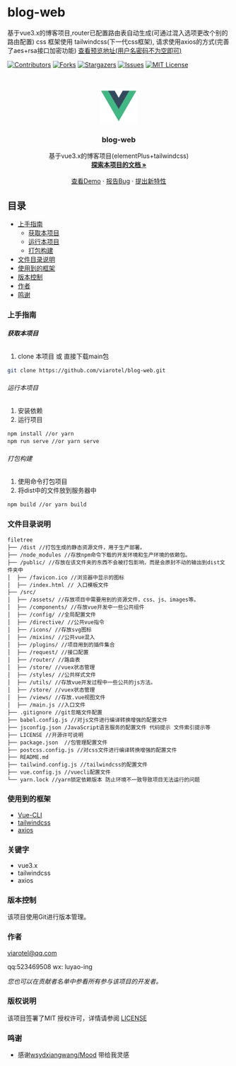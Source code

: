 # blog-web

基于vue3.x的博客项目,router已配置路由表自动生成(可通过混入选项更改个别的路由配置)  css 框架使用 tailwindcss(下一代css框架), 请求使用axios的方式(完善了aes+rsa接口加密功能) [查看预览地址(用户名密码不为空即可)](https://blog-web.viarotel.vercel.app)

<!-- PROJECT SHIELDS -->

[![Contributors][contributors-shield]][contributors-url]
[![Forks][forks-shield]][forks-url]
[![Stargazers][stars-shield]][stars-url]
[![Issues][issues-shield]][issues-url]
[![MIT License][license-shield]][license-url]
<!-- [![LinkedIn][linkedin-shield]][linkedin-url] -->

<!-- PROJECT LOGO -->
<br />

<p align="center">
  <a href="https://github.com/Viarotel/blog-web">
    <img src="src/assets/images/logo.png" alt="viarotel" height="80">
  </a>
  <h3 align="center">blog-web</h3>
  <p align="center">
    基于vue3.x的博客项目(elementPlus+tailwindcss)
    <br />
    <a href="https://github.com/Viarotel/blog-web" target="_self"><strong>探索本项目的文档 »</strong></a>
    <br />
    <br />
    <a href="https://blog-web.viarotel.vercel.app" target="_blank">查看Demo</a>
    ·
    <a href="https://github.com/Viarotel/blog-web/issues" target="_blank">报告Bug</a>
    ·
    <a href="https://github.com/Viarotel/blog-web/issues" target="_blank">提出新特性</a>
  </p>


## 目录

- [上手指南](#上手指南)
  - [获取本项目](#获取本项目)
  - [运行本项目](#运行本项目)
  - [打包构建](#打包构建)
- [文件目录说明](#文件目录说明)
- [使用到的框架](#使用到的框架)
- [版本控制](#版本控制)
- [作者](#作者)
- [鸣谢](#鸣谢)

### 上手指南

###### **获取本项目**

1. clone 本项目 或 直接下载main包

```sh
git clone https://github.com/viarotel/blog-web.git
```

###### 运行本项目

1. 安装依赖
2. 运行项目

```sh
npm install //or yarn
npm run serve //or yarn serve
```

###### 打包构建

1. 使用命令打包项目
2. 将dist中的文件放到服务器中

```sh
npm build //or yarn build
```

### 文件目录说明

```
filetree
├── /dist //打包生成的静态资源文件，用于生产部署。
├── /node_modules //存放npm命令下载的开发环境和生产环境的依赖包。
├── /public/ //存放在该文件夹的东西不会被打包影响，而是会原封不动的输出到dist文件夹中
│  ├── /favicon.ico //浏览器中显示的图标
│  ├── /index.html // 入口模板文件
├── /src/
│  ├── /assets/ //存放项目中需要用到的资源文件，css、js、images等。
│  ├── /components/ //存放vue开发中一些公共组件
│  ├── /config/ //全局配置文件
│  ├── /directive/ //公共vue指令
│  ├── /icons/ //存放svg图标
│  ├── /mixins/ //公共vue混入
│  ├── /plugins/ //项目用到的插件集合
│  ├── /request/ //接口配置
│  ├── /router/ //路由表
│  ├── /store/ //vuex状态管理
│  ├── /styles/ //公共样式文件
│  ├── /utils/ //存放vue开发过程中一些公共的js方法。
│  ├── /store/ //vuex状态管理
│  ├── /views/ //存放.vue视图文件
│  ├── /main.js //入口文件
├── .gitignore //git忽略文件配置
├── babel.config.js //对js文件进行编译转换增强的配置文件
├── jsconfig.json /JavaScript语言服务的配置文件 代码提示 文件索引提示等
├── LICENSE //开源许可说明
├── package.json  //包管理配置文件
├── postcss.config.js //对css文件进行编译转换增强的配置文件
├── README.md
├── tailwind.config.js //tailwindcss的配置文件
├── vue.config.js //vuecli配置文件
└── yarn.lock //yarn锁定依赖版本 防止环境不一致导致项目无法运行的问题
```

### 使用到的框架

- [Vue-CLI](https://cli.vuejs.org)
- [tailwindcss](https://www.tailwindcss.cn/)
- [axios](http://www.axios-js.com/)

### 关键字

- vue3.x
- tailwindcss
- axios

### 版本控制

该项目使用Git进行版本管理。

### 作者

viarotel@qq.com

qq:523469508 wx: luyao-ing

 *您也可以在贡献者名单中参看所有参与该项目的开发者。*

### 版权说明

该项目签署了MIT 授权许可，详情请参阅 [LICENSE](LICENSE)

### 鸣谢


- 感谢[wsydxiangwang/Mood](https://github.com/wsydxiangwang/Mood) 带给我灵感

<!-- links -->

[your-project-path]:viarotel/blog-web
[contributors-shield]: https://img.shields.io/github/contributors/viarotel/blog-web.svg?style=flat-square
[contributors-url]: https://github.com/viarotel/blog-web/graphs/contributors
[forks-shield]: https://img.shields.io/github/forks/viarotel/blog-web.svg?style=flat-square
[forks-url]: https://github.com/viarotel/blog-web/network/members
[stars-shield]: https://img.shields.io/github/stars/viarotel/blog-web.svg?style=flat-square
[stars-url]: https://github.com/viarotel/blog-web/stargazers
[issues-shield]: https://img.shields.io/github/issues/viarotel/blog-web.svg?style=flat-square
[issues-url]: https://img.shields.io/github/issues/viarotel/blog-web.svg
[license-shield]: https://img.shields.io/github/license/viarotel/blog-web.svg?style=flat-square
[license-url]: https://github.com/viarotel/blog-web/blob/master/LICENSE
[linkedin-shield]: https://img.shields.io/badge/-LinkedIn-black.svg?style=flat-square&logo=linkedin&colorB=555
[linkedin-url]: https://linkedin.com/in/viarotel